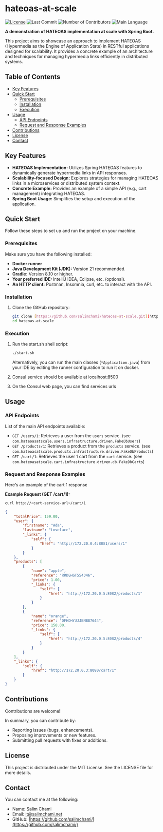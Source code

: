 # hateoas-at-scale

[![License](https://img.shields.io/badge/license-MIT-blue.svg)](LICENSE.md)
![Last Commit](https://img.shields.io/github/last-commit/salimchami/hateoas-at-scale)
![Number of Contributors](https://img.shields.io/github/contributors/salimchami/hateoas-at-scale)
![Main Language](https://img.shields.io/github/languages/top/salimchami/hateoas-at-scale)

**A demonstration of HATEOAS implementation at scale with Spring Boot.**

This project aims to showcase an approach to implement HATEOAS (Hypermedia as the Engine of Application State) in RESTful applications designed for scalability. It provides a concrete example of an architecture and techniques for managing hypermedia links efficiently in distributed systems.

## Table of Contents

* [Key Features](#key-features)
* [Quick Start](#quick-start)
    * [Prerequisites](#prerequisites)
    * [Installation](#installation)
    * [Execution](#execution)
* [Usage](#usage)
    * [API Endpoints](#api-endpoints)
    * [Request and Response Examples](#request-and-response-examples)
* [Contributions](#contributions)
* [License](#license)
* [Contact](#contact)

## Key Features

* **HATEOAS Implementation:** Utilizes Spring HATEOAS features to dynamically generate hypermedia links in API responses.
* **Scalability-focused Design:** Explores strategies for managing HATEOAS links in a microservices or distributed system context.
* **Concrete Example:** Provides an example of a simple API (e.g., cart management) integrating HATEOAS.
* **Spring Boot Usage:** Simplifies the setup and execution of the application.

## Quick Start

Follow these steps to set up and run the project on your machine.

### Prerequisites

Make sure you have the following installed:
* **Docker runner**
* **Java Development Kit (JDK):** Version 21 recommended.
* **Gradle:** Version 8.10 or higher.
* **Your preferred IDE:** IntelliJ IDEA, Eclipse, etc. (optional).
* **An HTTP client:** Postman, Insomnia, curl, etc. to interact with the API.

### Installation

1.  Clone the GitHub repository:
    ```bash
    git clone [https://github.com/salimchami/hateoas-at-scale.git](https://github.com/salimchami/hateoas-at-scale.git)
    cd hateoas-at-scale
    ```

### Execution

1.  Run the start.sh shell script:
    ```bash
    ./start.sh
    ```
    Alternatively, you can run the main classes (`*Application.java`) from your IDE by editing the runner configuration to run it on docker.

2. Consul service should be available at [localhost:8500](http://localhost:8500) 

3. On the Consul web page, you can find services urls
 
## Usage

### API Endpoints

List of the main API endpoints available:

* `GET /users/1`: Retrieves a user from the `users` service. (see `com.hateoasatscale.users.infrastructure.driven.FakeDbUsers`)
* `GET /products/1`: Retrieves a product from the `products` service. (see `com.hateoasatscale.products.infrastructure.driven.FakeDbProducts`)
* `GET /cart/1`: Retrieves the user 1 cart from the `cart` service. (see `com.hateoasatscale.cart.infrastructure.driven.db.FakeDbCarts`)

### Request and Response Examples

Here's an example of the cart 1 response 

**Example Request (GET <cart-service-url>/cart/1):**

```bash
curl http://<cart-service-url>/cart/1
```

``` json
{
    "totalPrice": 159.00,
    "user": {
        "firstname": "Ada",
        "lastname": "Lovelace",
        "_links": {
            "self": {
                "href": "http://172.20.0.4:8081/users/1"
            }
        }
    },
    "products": [
        {
            "name": "apple",
            "reference": "RRDGHGT554346",
            "price": 1.00,
            "_links": {
                "self": {
                    "href": "http://172.20.0.5:8082/products/1"
                }
            }
        },
        {
            "name": "orange",
            "reference": "DFHDHYUJJBN887644",
            "price": 158.00,
            "_links": {
                "self": {
                    "href": "http://172.20.0.5:8082/products/4"
                }
            }
        }
    ],
    "_links": {
        "self": {
            "href": "http://172.20.0.3:8080/cart/1"
        }
    }
}
```

## Contributions

Contributions are welcome!

In summary, you can contribute by:

* Reporting issues (bugs, enhancements).
* Proposing improvements or new features.
* Submitting pull requests with fixes or additions.

## License
This project is distributed under the MIT License. See the LICENSE file for more details.

## Contact
You can contact me at the following:

* Name: Salim Chami
* Email: [it@salimchami.net](mailto:it@salimchami.net)
* GitHub: [https://github.com/salimchami/](https://github.com/salimchami/)